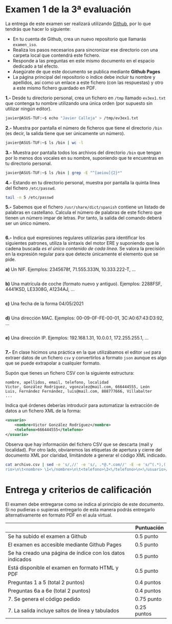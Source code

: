 # Examen 1 de la 3ª evaluación

La entrega de este examen ser realizará utilizando [Github](https://github.com/), por lo que tendrás que hacer lo siguiente:

- En tu cuenta de Github, crea un nuevo repositorio que llamarás `examen_iso`.
- Realiza los pasos necesarios para sincronizar ese directorio con una carpeta local que contendrá este fichero.
- Responde a las preguntas en este mismo documento en el espacio dedicado a tal efecto.
- Asegúrate de que este documento se publica mediante **Github Pages**
- La página principal del repositorio o índice debe incluir tu nombre y apellidos, así como un enlace a este fichero (con las respuestas) y otro a este mismo fichero guardado en PDF.


**1.-** Desde tu directorio personal, crea un fichero en `/tmp` llamado `ev3ex1.txt` que contenga tu nombre utilizando una única orden (por supuesto sin utilizar ningún editor).

```bash
javier@ASUS-TUF:~$ echo "Javier Calleja" > /tmp/ev3ex1.txt
```

**2.-** Muestra por pantalla el número de ficheros que tiene el directorio `/bin` (es decir, la salida tiene que ser únicamente un número).

```bash
javier@ASUS-TUF:~$ ls /bin | wc -l
```

**3.-** Muestra por pantalla todos los archivos del directorio `/bin` que tengan por lo menos dos vocales en su nombre, suponiendo que te encuentras en tu directorio personal.

```bash
javier@ASUS-TUF:~$ ls /bin | grep -E "^[aeiou]{2}*"
```

**4.-** Estando en tu directorio personal, muestra por pantalla la quinta línea del fichero `/etc/passwd`.

```bash
tail -n 5 /etc/passwd
```

**5.-** Sabemos que el fichero `/usr/share/dict/spanish` contiene un listado de palabras en castellano. Calcula el número de palabras de este fichero que tienen un número impar de letras. Por tanto, la salida del comando deberá ser un único número.

```bash

```

**6.-** Indica qué expresiones regulares utilizarías para identificar los siguientes patrones, utiliza la sintaxis del motor ERE y suponiendo que la cadena buscada *es el único contenido de cada línea*. Se valora la precisión en la expresión regular para que detecte únicamente el elemento que se pide. 

**a)** Un NIF. Ejemplos: 2345678f, 71.555.333N, 10.333.222-T, …

```bash

```

**b)** Una matrícula de coche (formato nuevo y antiguo). Ejemplos: 2288FSF, 4441KSD, LE3308G, A1234AJ, …

```

```

**c)** Una fecha de la forma 04/05/2021

```

```

**d)** Una dirección MAC. Ejemplos: 00-09-0F-FE-00-01, 3C:A0:67:43:D3:92, …

```

```

**e)** Una dirección IP. Ejemplos: 192.168.1.31, 10.0.0.1, 172.255.255.1, …

```

```

**7.-** En clase hicimos una práctica en la que utilizábamos el editor `sed` para extraer datos de un fichero `csv` y convertirlos a formato `json` aunque es algo que se puede extrapolar a cualquier formato. 

Supón que tienes un fichero CSV con la siguiente estructura:

```csv
nombre, apellidos, email, telefono, localidad
Victor, González Rodríguez, vgonzalez@mail.com, 666444555, León
Luis, Fernández Fernández, luis@mail.com, 888777666, Villabalter
...
```

Indica qué órdenes deberías introducir para automatizar la extracción de datos a un fichero XML de la forma:

```xml
<usuario>
    <nombre>Victor González Rodríguez</nombre>
    <telefono>666444555</telefono>
</usuario>
```
Observa que hay información del fichero CSV que se descarta (mail y localidad). Por otro lado, obviaremos las etiquetas de apertura y cierre del documento XML por claridad, limitándote a generar el código XML indicado.

```bash
cat archivo.csv | sed -e 's/,//' -e 's/, .*@.*.com//' -E -e 's/^(.*),(.*),(.*)/<usua
rio>\n\t<nombre> \1<\/nombre>\n\t<telefono>\2<\/telefono>\n<\/usuario>/'
```


# Entrega y criterios de calificación

El examen debe entregarse como se indica al principio de este documento. Si no pudieras o supieras entregarlo de esta manera podrás entregarlo alternativamente en formato PDF en el aula virtual.

|                                                           | Puntuación    |
| --------------------------------------------------------- | ------------- |
| Se ha subido el examen a Github                           | 0.5 punto     |
| El examen es accesible mediante Github Pages              | 0.5 punto     |
| Se ha creado una página de índice con los datos indicados | 0.5 punto     |
| Está disponible el examen en formato HTML y PDF           | 0.5 punto     |
| Preguntas 1 a 5 (total 2 puntos)                          | 0.4 puntos    |
| Preguntas 6a a 6e (total 2 puntos)                        | 0.4 puntos    |
| 7. Se genera el código pedido                             | 0.75 punto    |
| 7. La salida incluye saltos de línea y tabulados          | 0.25 puntos   |